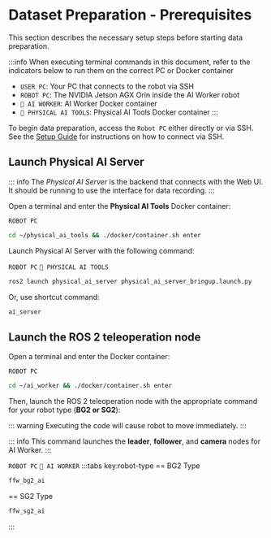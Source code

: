 # Dataset Preparation - Prerequisites

This section describes the necessary setup steps before starting data preparation.

:::info
When executing terminal commands in this document, refer to the indicators below to run them on the correct PC or Docker container

- `USER PC`: Your PC that connects to the robot via SSH
- `ROBOT PC`: The NVIDIA Jetson AGX Orin inside the AI Worker robot
- `🐋 AI WORKER`: AI Worker Docker container
- `🐋 PHYSICAL AI TOOLS`: Physical AI Tools Docker container
:::

To begin data preparation, access the `Robot PC` either directly or via SSH. See the [Setup Guide](/ai_worker/setup_guide_ai_worker#accessing-the-robot-pc-via-ssh) for instructions on how to connect via SSH.

## Launch Physical AI Server

::: info
The _Physical AI Server_ is the backend that connects with the Web UI. It should be running to use the interface for data recording.
:::

Open a terminal and enter the **Physical AI Tools** Docker container:

`ROBOT PC`

```bash
cd ~/physical_ai_tools && ./docker/container.sh enter
```

Launch Physical AI Server with the following command:

`ROBOT PC` `🐋 PHYSICAL AI TOOLS`

```bash
ros2 launch physical_ai_server physical_ai_server_bringup.launch.py
```

Or, use shortcut command:

```bash
ai_server
```

## Launch the ROS 2 teleoperation node

Open a terminal and enter the Docker container:

`ROBOT PC`
```bash
cd ~/ai_worker && ./docker/container.sh enter
```

Then, launch the ROS 2 teleoperation node with the appropriate command for your robot type (**BG2 or SG2**):

::: warning
Executing the code will cause robot to move immediately.
:::

::: info
This command launches the **leader**, **follower**, and **camera** nodes for AI Worker.
:::

`ROBOT PC` `🐋 AI WORKER`
:::tabs key:robot-type
== BG2 Type
```bash
ffw_bg2_ai
```
== SG2 Type
```bash
ffw_sg2_ai
```
:::
